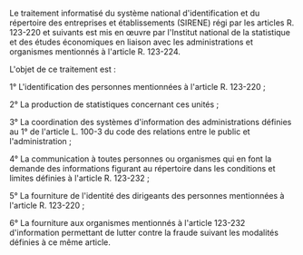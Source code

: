 Le traitement informatisé du système national d'identification et du répertoire des entreprises et établissements (SIRENE) régi par les articles R. 123-220 et suivants est mis en œuvre par l'Institut national de la statistique et des études économiques en liaison avec les administrations et organismes mentionnés à l'article R. 123-224.


L'objet de ce traitement est :


1° L'identification des personnes mentionnées à l'article R. 123-220 ;


2° La production de statistiques concernant ces unités ;


3° La coordination des systèmes d'information des administrations définies au 1° de l'article L. 100-3 du code des relations entre le public et l'administration ;


4° La communication à toutes personnes ou organismes qui en font la demande des informations figurant au répertoire dans les conditions et limites définies à l'article R. 123-232 ;


5° La fourniture de l'identité des dirigeants des personnes mentionnées à l'article R. 123-220 ;


6° La fourniture aux organismes mentionnés à l'article 123-232 d'information permettant de lutter contre la fraude suivant les modalités définies à ce même article.


